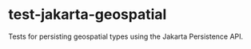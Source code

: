 test-jakarta-geospatial
=======================

Tests for persisting geospatial types using the Jakarta Persistence API.
